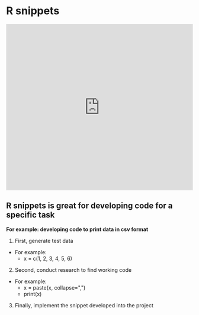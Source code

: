 # R snippets

<iframe width='100%' height='450' src='https://rdrr.io/snippets/embed/' frameborder='0'></iframe>

## R snippets is great for developing code for a specific task
**For example: developing code to print data in csv format**<br>
1. First, generate test data
  - For example:
    - x = c(1, 2, 3, 4, 5, 6)
2. Second, conduct research to find working code
  - For example:
    - x = paste(x, collapse=",")
    - print(x)  
3. Finally, implement the snippet developed into the project
  <br><br>
